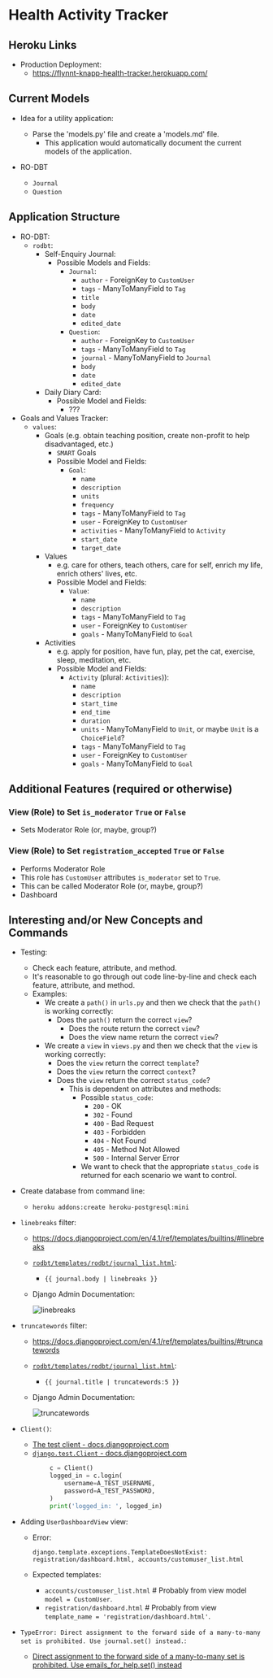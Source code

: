 # Health Activity Tracker

## Heroku Links

* Production Deployment:
  * <https://flynnt-knapp-health-tracker.herokuapp.com/>

## Current Models

* Idea for a utility application:
  * Parse the 'models.py' file and create a 'models.md' file.
    * This application would automatically document the current models of the application.

* RO-DBT
  * `Journal`
  * `Question`

## Application Structure

* RO-DBT:
  * `rodbt`:
    * Self-Enquiry Journal:
      * Possible Models and Fields:
        * `Journal`:
          * `author` - ForeignKey to `CustomUser`
          * `tags` - ManyToManyField to `Tag`
          * `title`
          * `body`
          * `date`
          * `edited_date`
        * `Question`:
          * `author` - ForeignKey to `CustomUser`
          * `tags` - ManyToManyField to `Tag`
          * `journal` - ManyToManyField to `Journal`
          * `body`
          * `date`
          * `edited_date`
    * Daily Diary Card:
      * Possible Model and Fields:
        * ???
* Goals and Values Tracker:
  * `values`:
    * Goals (e.g. obtain teaching position, create non-profit to help disadvantaged, etc.)
      * `SMART` Goals
      * Possible Model and Fields:
        * `Goal`:
          * `name`
          * `description`
          * `units`
          * `frequency`
          * `tags` - ManyToManyField to `Tag`
          * `user` - ForeignKey to `CustomUser`
          * `activities` - ManyToManyField to `Activity`
          * `start_date`
          * `target_date`
    * Values
      * e.g. care for others, teach others, care for self, enrich my life, enrich others' lives, etc.
      * Possible Model and Fields:
        * `Value`:
          * `name`
          * `description`
          * `tags` - ManyToManyField to `Tag`
          * `user` - ForeignKey to `CustomUser`
          * `goals` - ManyToManyField to `Goal`
    * Activities
      * e.g. apply for position, have fun, play, pet the cat, exercise, sleep, meditation, etc.
      * Possible Model and Fields:
        * `Activity` (plural: `Activities`)):
          * `name`
          * `description`
          * `start_time`
          * `end_time`
          * `duration`
          * `units` - ManyToManyField to `Unit`, or maybe `Unit` is a `ChoiceField`?
          * `tags` - ManyToManyField to `Tag`
          * `user` - ForeignKey to `CustomUser`
          * `goals` - ManyToManyField to `Goal`

## Additional Features (required or otherwise)

### View (Role) to Set `is_moderator` `True` or `False`

* Sets Moderator Role (or, maybe, group?)

### View (Role) to Set `registration_accepted` `True` or `False`

* Performs Moderator Role
* This role has `CustomUser` attributes `is_moderator` set to `True`.
* This can be called Moderator Role (or, maybe, group?)
* Dashboard

## Interesting and/or New Concepts and Commands

* Testing:
  * Check each feature, attribute, and method.
  * It's reasonable to go through out code line-by-line and check each feature, attribute, and method.
  * Examples:
    * We create a `path()` in `urls.py` and then we check that the `path()` is working correctly:
      * Does the `path()` return the correct `view`?
        * Does the route return the correct `view`?
        * Does the view name return the correct `view`?
    * We create a `view` in `views.py` and then we check that the `view` is working correctly:
      * Does the `view` return the correct `template`?
      * Does the `view` return the correct `context`?
      * Does the `view` return the correct `status_code`?
        * This is dependent on attributes and methods:
          * Possible `status_code`:
            * `200` - OK
            * `302` - Found
            * `400` - Bad Request
            * `403` - Forbidden
            * `404` - Not Found
            * `405` - Method Not Allowed
            * `500` - Internal Server Error
          * We want to check that the appropriate `status_code` is returned for each scenario we want to control.

* Create database from command line:
  * `heroku addons:create heroku-postgresql:mini`

* `linebreaks` filter:
  * <https://docs.djangoproject.com/en/4.1/ref/templates/builtins/#linebreaks>
  * [`rodbt/templates/rodbt/journal_list.html`](./rodbt/templates/rodbt/journal_list.html):
    * `{{ journal.body | linebreaks }}`
  * Django Admin Documentation:

    ![linebreaks](https://user-images.githubusercontent.com/47562501/216554120-956f3226-10d5-4c42-b79c-260f089dce98.png)
* `truncatewords` filter:
  * <https://docs.djangoproject.com/en/4.1/ref/templates/builtins/#truncatewords>
  * [`rodbt/templates/rodbt/journal_list.html`](./rodbt/templates/rodbt/journal_list.html):
    * `{{ journal.title | truncatewords:5 }}`
  * Django Admin Documentation:

    ![truncatewords](https://user-images.githubusercontent.com/47562501/216563307-7d7e38da-da5e-4363-95d0-2360874f04f5.png)

* `Client()`:
  * [The test client - docs.djangoproject.com](https://docs.djangoproject.com/en/4.1/topics/testing/tools/#the-test-client)
  * [`django.test.Client` - docs.djangoproject.com](https://docs.djangoproject.com/en/4.1/topics/testing/tools/#django.test.Client)

  ```python
          c = Client()
          logged_in = c.login(
              username=A_TEST_USERNAME,
              password=A_TEST_PASSWORD,
          )
          print('logged_in: ', logged_in)
  ```

* Adding `UserDashboardView` view:
  * Error:

    ```text
    django.template.exceptions.TemplateDoesNotExist: registration/dashboard.html, accounts/customuser_list.html
    ```

  * Expected templates:
    * `accounts/customuser_list.html` # Probably from view model `model = CustomUser`.
    * `registration/dashboard.html` # Probably from view `template_name = 'registration/dashboard.html'`.

* `TypeError: Direct assignment to the forward side of a many-to-many set is prohibited. Use journal.set() instead.`:
  * [Direct assignment to the forward side of a many-to-many set is prohibited. Use emails_for_help.set() instead](https://stackoverflow.com/a/50015229)
